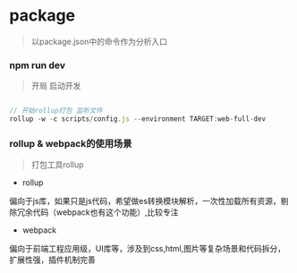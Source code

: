 # package

> 以package.json中的命令作为分析入口

### npm run dev

> 开局 启动开发

```javascript

// 开始rollup打包 监听文件
rollup -w -c scripts/config.js --environment TARGET:web-full-dev

```

### rollup & webpack的使用场景

> 打包工具rollup

- rollup

偏向于js库，如果只是js代码，希望做es转换模块解析，一次性加载所有资源，剔除冗余代码（webpack也有这个功能）,比较专注

- webpack

偏向于前端工程应用级，UI库等，涉及到css,html,图片等复杂场景和代码拆分，扩展性强，插件机制完善